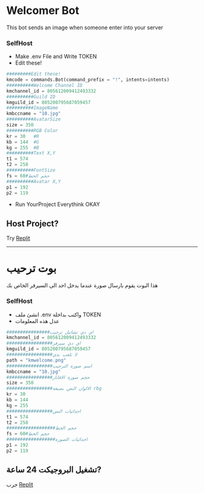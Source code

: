 # Welcomer Bot
This bot sends an image when someone enter into your server
### SelfHost
- Make .env File and Write TOKEN
- Edit these!
```python
#########Edit these!
kmcode = commands.Bot(command_prefix = "!", intents=intents)
##########Welcome Channel ID
kmchannel_id = 805612009412493332
##########Guild ID
kmguild_id = 805200795687059457
##########ImageName
kmbccname = "10.jpg"
##########AvatarSize
size = 350
##########RGB Color
kr = 30   #R
kb = 144  #G
kg = 255  #B
##########Text X,Y
t1 = 574
t2 = 258
##########FontSize
fs = 60#حجم الخط 
##########Avatar X,Y
p1 = 192
p2 = 119
```

- Run YourProject Everythink OKAY 
## Host Project?
Try [Replit](https://repl.it/)

------------


# بوت ترحيب
هذا البوت يقوم بارسال صورة عندما يدخل احد الى السيرفر الخاص بك 
### SelfHost
- انشئ ملف .env واكتب بداخلة TOKEN
- عدل هذه المعلومات
```python
################اي دي تشانيل ترحيب
kmchannel_id = 805612009412493332
#################اي دي سيرفر 
kmguild_id = 805200795687059457
#################لا تلعب بذي 
path = "kmwelcome.png"
#################اسم صورة الترحيب 
kmbccname = "10.jpg"
#################حجم صورة الافاتار 
size = 350
#################الالوان النص بصيغة rbg
kr = 30
kb = 144
kg = 255
#################احداثيات النص 
t1 = 574
t2 = 258
##################حجم الخط 
fs = 60#حجم الخط 
##################احداثيات الصورة
p1 = 192
p2 = 119
```
## تشغيل البروجيكت 24 ساعة?
جرب [Replit](https://repl.it/)
